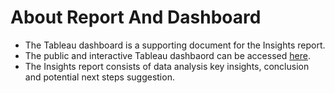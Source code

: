 # About Report And Dashboard

- The Tableau dashboard is a supporting document for the Insights report.
- The public and interactive Tableau dashbaord can be accessed [here](https://public.tableau.com/views/CustomerBehaviorDataAnalysis/Dashboard1?:language=en-US&:sid=&:redirect=auth&:display_count=n&:origin=viz_share_link).
- The Insights report consists of data analysis key insights, conclusion and potential next steps suggestion.
